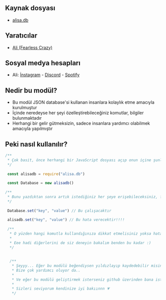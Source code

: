 ## Kaynak dosyası

- [alisa.db](https://github.com/pordarman/alisa.db)


## Yaratıcılar

- [Ali (Fearless Crazy)](https://github.com/pordarman)

## Sosyal medya hesapları

- Ali: [İnstagram](https://www.instagram.com/ali.celk/) - [Discord](https://discord.com/users/488839097537003521) - [Spotify](https://open.spotify.com/user/215jixxk4morzgq5mpzsmwwqa?si=41e0583b36f9449b)

## Nedir bu modül?

- Bu modül JSON database'si kullanan insanlara kolaylık etme amacıyla kurulmuştur
- İçinde neredeyse her şeyi özelleştirebileceğiniz komutlar, bilgiler bulunmaktadır
- Herhangi bir gelir gütmeksizin, sadece insanlara yardımcı olabilmek amacıyla yapılmıştır

## Peki nasıl kullanılır?
```js
/**
 * Çok basit, önce herhangi bir JavaScript dosyası açıp onun içine şunları yazmalısınız:
 */
 
 const alisadb = require("alisa.db")
 
 const Database = new alisadb()
 
/**
 * Bunu yazdıktan sonra artık istediğiniz her şeye erişebileceksiniz, fakat komutları aşağıdaki gibi kullanmalısınız
 */
 
 Database.set("key", "value") // Bu çalışacaktır
 
 alisadb.set("key", "value") // Bu hata verecektir!!!!
 
 /**
  * O yüzden hangi komutla kullandığınıza dikkat etmelisiniz yoksa hata oluşabilir!
  *
  * Eee hadi diğerlerini de siz deneyin bakalım benden bu kadar :)
  */
  
  
  /**
   * Şeyyy... Eğer bu modülü beğendiysen yıldızlayıp kaydedebilir misin?
   * Bize çok yardımcı oluyor da..
   *
   * Ve eğer bu modülü geliştirmek isterseniz github üzerinden bana istekte bulunabilirsiniz, size seve seve yardımcı olurum
   *
   * Sizleri seviyorum kendinize iyi bakıınnn 💗
   */
